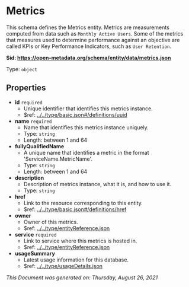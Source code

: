 # Metrics

This schema defines the Metrics entity. Metrics are measurements computed from data such as `Monthly Active Users`. Some of the metrics that measures used to determine performance against an objective are called KPIs or Key Performance Indicators, such as `User Retention`.

<b id="https/open-metadata.org/schema/entity/data/metrics.json">&#36;id: https://open-metadata.org/schema/entity/data/metrics.json</b>

Type: `object`

## Properties
 - **id** `required`
	 - Unique identifier that identifies this metrics instance.
	 - $ref: [../../type/basic.json#/definitions/uuid](../types/basic.md#uuid)
 - **name** `required`
	 - Name that identifies this metrics instance uniquely.
	 - Type: `string`
	 - Length: between 1 and 64
 - **fullyQualifiedName**
	 - A unique name that identifies a metric in the format 'ServiceName.MetricName'.
	 - Type: `string`
	 - Length: between 1 and 64
 - **description**
	 - Description of metrics instance, what it is, and how to use it.
	 - Type: `string`
 - **href**
	 - Link to the resource corresponding to this entity.
	 - $ref: [../../type/basic.json#/definitions/href](../types/basic.md#href)
 - **owner**
	 - Owner of this metrics.
	 - $ref: [../../type/entityReference.json](../types/entityreference.md)
 - **service** `required`
	 - Link to service where this metrics is hosted in.
	 - $ref: [../../type/entityReference.json](../types/entityreference.md)
 - **usageSummary**
	 - Latest usage information for this database.
	 - $ref: [../../type/usageDetails.json](../types/usagedetails.md)


_This Document was generated on: Thursday, August 26, 2021_